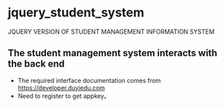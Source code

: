 # jquery_student_system
JQUERY VERSION OF STUDENT MANAGEMENT INFORMATION  SYSTEM 
## The student management system interacts with the back end
   - The required interface documentation comes from  https://developer.duyiedu.com 
   - Need to register to get appkey。
